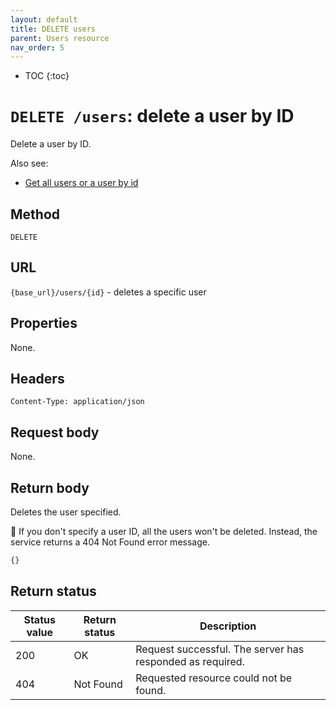 ```yaml
---
layout: default
title: DELETE users
parent: Users resource
nav_order: 5
---
```


- TOC
{:toc}

# `DELETE /users`: delete a user by ID

Delete a user by ID.

Also see:

* [Get all users or a user by id](./users-get.md)

## Method

`DELETE`

## URL

`{base_url}/users/{id}` - deletes a specific user

## Properties

None.

## Headers

`Content-Type: application/json`

## Request body

None.

## Return body

Deletes the user specified.

📒 If you don't specify a user ID, all the users won't be deleted. Instead, the service returns a 404 Not Found error message. 

```json
{}
```

## Return status

| Status value | Return status | Description                                               |
| ------------ | ------------- | --------------------------------------------------------- |
| 200          | OK            | Request successful. The server has responded as required. |
| 404          | Not Found     | Requested resource could not be found.                    |

